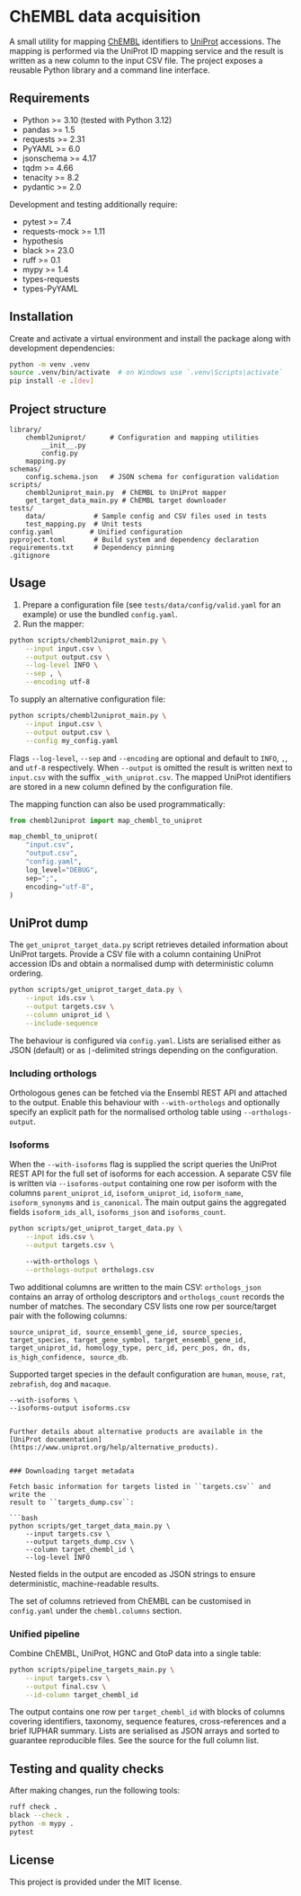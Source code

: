 # ChEMBL data acquisition

A small utility for mapping [ChEMBL](https://www.ebi.ac.uk/chembl/) identifiers to
[UniProt](https://www.uniprot.org/) accessions.  The mapping is performed via the
UniProt ID mapping service and the result is written as a new column to the input
CSV file.  The project exposes a reusable Python library and a command line
interface.

## Requirements

- Python >= 3.10 (tested with Python 3.12)
- pandas >= 1.5
- requests >= 2.31
- PyYAML >= 6.0
- jsonschema >= 4.17
- tqdm >= 4.66
- tenacity >= 8.2
- pydantic >= 2.0

Development and testing additionally require:

- pytest >= 7.4
- requests-mock >= 1.11
- hypothesis
- black >= 23.0
- ruff >= 0.1
- mypy >= 1.4
- types-requests
- types-PyYAML

## Installation

Create and activate a virtual environment and install the package along with
development dependencies:

```bash
python -m venv .venv
source .venv/bin/activate  # on Windows use `.venv\Scripts\activate`
pip install -e .[dev]
```

## Project structure

```
library/
    chembl2uniprot/      # Configuration and mapping utilities
        __init__.py
        config.py
    mapping.py
schemas/
    config.schema.json   # JSON schema for configuration validation
scripts/
    chembl2uniprot_main.py  # ChEMBL to UniProt mapper
    get_target_data_main.py # ChEMBL target downloader
tests/
    data/            # Sample config and CSV files used in tests
    test_mapping.py  # Unit tests
config.yaml         # Unified configuration
pyproject.toml       # Build system and dependency declaration
requirements.txt     # Dependency pinning
.gitignore
```

## Usage


1. Prepare a configuration file (see ``tests/data/config/valid.yaml`` for an example)
   or use the bundled ``config.yaml``.
2. Run the mapper:

```bash
python scripts/chembl2uniprot_main.py \
    --input input.csv \
    --output output.csv \
    --log-level INFO \
    --sep , \
    --encoding utf-8
```

To supply an alternative configuration file:

```bash
python scripts/chembl2uniprot_main.py \
    --input input.csv \
    --output output.csv \
    --config my_config.yaml
```


Flags ``--log-level``, ``--sep`` and ``--encoding`` are optional and default to
``INFO``, ``,``, and ``utf-8`` respectively.  When ``--output`` is omitted the
result is written next to ``input.csv`` with the suffix ``_with_uniprot.csv``.
The mapped UniProt identifiers are stored in a new column defined by the
configuration file.

The mapping function can also be used programmatically:

```python
from chembl2uniprot import map_chembl_to_uniprot

map_chembl_to_uniprot(
    "input.csv",
    "output.csv",
    "config.yaml",
    log_level="DEBUG",
    sep=";",
    encoding="utf-8",
)
```


## UniProt dump

The ``get_uniprot_target_data.py`` script retrieves detailed information about
UniProt targets.  Provide a CSV file with a column containing UniProt accession
IDs and obtain a normalised dump with deterministic column ordering.

```bash
python scripts/get_uniprot_target_data.py \
    --input ids.csv \
    --output targets.csv \
    --column uniprot_id \
    --include-sequence
```

The behaviour is configured via ``config.yaml``.  Lists are serialised either as
JSON (default) or as ``|``-delimited strings depending on the configuration.


### Including orthologs

Orthologous genes can be fetched via the Ensembl REST API and attached to the
output.  Enable this behaviour with ``--with-orthologs`` and optionally specify
an explicit path for the normalised ortholog table using ``--orthologs-output``.

### Isoforms

When the ``--with-isoforms`` flag is supplied the script queries the UniProt
REST API for the full set of isoforms for each accession.  A separate CSV file
is written via ``--isoforms-output`` containing one row per isoform with the
columns ``parent_uniprot_id``, ``isoform_uniprot_id``, ``isoform_name``,
``isoform_synonyms`` and ``is_canonical``.  The main output gains the aggregated
fields ``isoform_ids_all``, ``isoforms_json`` and ``isoforms_count``.


```bash
python scripts/get_uniprot_target_data.py \
    --input ids.csv \
    --output targets.csv \

    --with-orthologs \
    --orthologs-output orthologs.csv
```

Two additional columns are written to the main CSV: ``orthologs_json`` contains
an array of ortholog descriptors and ``orthologs_count`` records the number of
matches.  The secondary CSV lists one row per source/target pair with the
following columns:

``source_uniprot_id, source_ensembl_gene_id, source_species, target_species,
target_gene_symbol, target_ensembl_gene_id, target_uniprot_id, homology_type,
perc_id, perc_pos, dn, ds, is_high_confidence, source_db``.

Supported target species in the default configuration are ``human``, ``mouse``,
``rat``, ``zebrafish``, ``dog`` and ``macaque``.

    --with-isoforms \
    --isoforms-output isoforms.csv
```

Further details about alternative products are available in the
[UniProt documentation](https://www.uniprot.org/help/alternative_products).


### Downloading target metadata

Fetch basic information for targets listed in ``targets.csv`` and write the
result to ``targets_dump.csv``:

```bash
python scripts/get_target_data_main.py \
    --input targets.csv \
    --output targets_dump.csv \
    --column target_chembl_id \
    --log-level INFO
```

Nested fields in the output are encoded as JSON strings to ensure
deterministic, machine-readable results.

The set of columns retrieved from ChEMBL can be customised in
``config.yaml`` under the ``chembl.columns`` section.

### Unified pipeline

Combine ChEMBL, UniProt, HGNC and GtoP data into a single table:

```bash
python scripts/pipeline_targets_main.py \
    --input targets.csv \
    --output final.csv \
    --id-column target_chembl_id
```

The output contains one row per ``target_chembl_id`` with blocks of columns
covering identifiers, taxonomy, sequence features, cross-references and a brief
IUPHAR summary.  Lists are serialised as JSON arrays and sorted to guarantee
reproducible files.  See the source for the full column list.


## Testing and quality checks

After making changes, run the following tools:

```bash
ruff check .
black --check .
python -m mypy .
pytest
```

## License

This project is provided under the MIT license.
